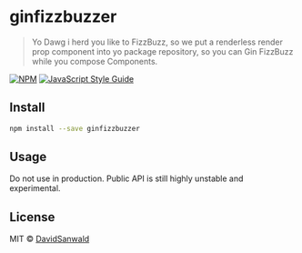 # ginfizzbuzzer

> Yo Dawg i herd you like to FizzBuzz, so we put a renderless render prop component into yo package repository, so you can Gin FizzBuzz while you compose Components.

[![NPM](https://img.shields.io/npm/v/ginfizzbuzzer.svg)](https://www.npmjs.com/package/ginfizzbuzzer) [![JavaScript Style Guide](https://img.shields.io/badge/code_style-standard-brightgreen.svg)](https://standardjs.com)

## Install

```bash
npm install --save ginfizzbuzzer
```

## Usage
Do not use in production. Public API is still highly unstable and experimental.

## License

MIT © [DavidSanwald](https://github.com/DavidSanwald)
